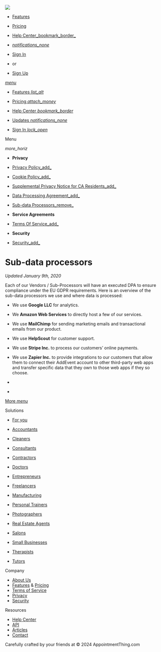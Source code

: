 [![](/gfx/logo-t1.svg)](https://appointmentthing.com/)

* [Features](https://appointmentthing.com/features)
* [Pricing](https://appointmentthing.com/plans-and-pricing)
* [Help Center_bookmark\_border_](https://appointmentthing.com/help)
* [_notifications\_none_](https://appointmentthing.com/updates)

* [Sign In](https://appointmentthing.com/signin)
* or
* [Sign Up](https://appointmentthing.com/signup)

[_menu_](#)

* [Features _list\_alt_](https://appointmentthing.com/features)
* [Pricing _attach\_money_](https://appointmentthing.com/plans-and-pricing)
* [Help Center _bookmark\_border_](https://appointmentthing.com/help)
* [Updates _notifications\_none_](https://appointmentthing.com/updates)

* [Sign In _lock\_open_](https://appointmentthing.com/signin)

Menu

_more\_horiz_

* **Privacy**
* [Privacy Policy_add_](https://appointmentthing.com/privacy)
* [Cookie Policy_add_](https://appointmentthing.com/privacy/cookie-policy)
* [Supplemental Privacy Notice for CA Residents_add_](https://appointmentthing.com/privacy/supplemental-privacy-notice-for-ca-residents)
* [Data Processing Agreement_add_](https://appointmentthing.com/privacy/data-processing-addendum)
* [Sub-data Processors_remove_](https://appointmentthing.com/privacy/subdata-processors)

  

* **Service Agreements**
* [Terms Of Service_add_](https://appointmentthing.com/terms)

  

* **Security**
* [Security_add_](https://appointmentthing.com/security)

Sub-data processors
===================

_Updated January 9th, 2020_

Each of our Vendors / Sub-Processors will have an executed DPA to ensure compliance under the EU GDPR requirements. Here is an overview of the sub-data processors we use and where data is processed:

* We use **Google LLC** for analytics.
* We **Amazon Web Services** to directly host a few of our services.
* We use **MailChimp** for sending marketing emails and transactional emails from our product.
* We use **HelpScout** for customer support.
* We use **Stripe Inc.** to process our customers’ online payments.
* We use **Zapier Inc.** to provide integrations to our customers that allow them to connect their AddEvent account to other third-party web apps and transfer specific data that they own to those web apps if they so choose.

* [](https://www.linkedin.com/company/appointmentthing/)
* [](https://www.facebook.com/AppointmentThing)

[More _menu_](#)

Solutions

* [For you](https://appointmentthing.com/solutions)
* [Accountants](https://appointmentthing.com/solutions/accountants)
* [Cleaners](https://appointmentthing.com/solutions/cleaners)
* [Consultants](https://appointmentthing.com/solutions/consultants)
* [Contractors](https://appointmentthing.com/solutions/contractors)
* [Doctors](https://appointmentthing.com/solutions/doctors)
* [Entrepreneurs](https://appointmentthing.com/solutions/entrepreneurs)
* [Freelancers](https://appointmentthing.com/solutions/freelancers)

* [Manufacturing](https://appointmentthing.com/solutions/manufacturing)
* [Personal Trainers](https://appointmentthing.com/solutions/personal-trainers)
* [Photographers](https://appointmentthing.com/solutions/photographers)
* [Real Estate Agents](https://appointmentthing.com/solutions/real-estate-agents)
* [Salons](https://appointmentthing.com/solutions/salons)
* [Small Businesses](https://appointmentthing.com/solutions/small-businesses)
* [Therapists](https://appointmentthing.com/solutions/therapists)
* [Tutors](https://appointmentthing.com/solutions/tutors)

Company

* [About Us](https://appointmentthing.com/about)
* [Features](https://appointmentthing.com/features) & [Pricing](https://appointmentthing.com/plans-and-pricing)
* [Terms of Service](https://appointmentthing.com/terms)
* [Privacy](https://appointmentthing.com/privacy)
* [Security](https://appointmentthing.com/security)

Resources

* [Help Center](https://appointmentthing.com/help)
* [API](https://appointmentthing.com/api)
* [Articles](https://appointmentthing.com/articles)
* [Contact](https://appointmentthing.com/help/support)

Carefully crafted by your friends at © 2024 AppointmentThing.com